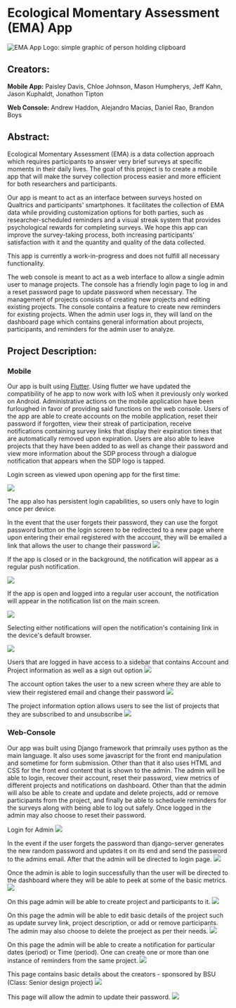 
# Ecological Momentary Assessment (EMA) App
![EMA App Logo: simple graphic of person holding clipboard](../assets/images/logo.png)

## Creators: 

**Mobile App:** Paisley Davis, Chloe Johnson, Mason Humpherys, Jeff Kahn, Jason Kuphaldt, Jonathon Tipton <br>

**Web Console:** Andrew Haddon, Alejandro Macias, Daniel Rao, Brandon Boys

## Abstract:

Ecological Momentary Assessment (EMA) is a data collection approach which requires participants to answer very brief surveys at specific moments in their daily lives. The goal of this project is to create a mobile app that will make the survey collection process easier and more efficient for both researchers and participants. 

Our app is meant to act as an interface between surveys hosted on Qualtrics and participants' smartphones. It facilitates the collection of EMA data while providing customization options for both parties, such as researcher-scheduled reminders and a visual streak system that provides psychological rewards for completing surveys. We hope this app can improve the survey-taking process, both increasing participants’ satisfaction with it and the quantity and quality of the data collected.  
  
This app is currently a work-in-progress and does not fulfill all necessary functionality.

The web console is meant to act as a web interface to allow a single admin user to manage projects. The console has a friendly login page to log in and a reset password page to update password when necessary. The management of projects consists of creating new projects and editing existing projects. The console contains a feature to create new reminders for existing projects. When the admin user logs in, they will land on the dashboard page which contains general information about projects, participants, and reminders for the admin user to analyze.

## Project Description:

### Mobile

Our app is built using [Flutter](https://flutter.dev/). Using flutter we have updated the compatibility of he app to now work with IoS when it previously only worked on Android. Administrative actions on the mobile application have been furloughed in favor of providing said functions on the web console.
Users of the app are able to create accounts on the mobile application, reset their password if forgotten, view their streak of participation, receive notifications containing survey links that display their expiration times that are automatically removed upon expiration.  Users are also able to leave projects that they have been added to as well as change their password and view more information about the SDP process through a dialogue notification that appears when the SDP logo is tapped.
  
Login screen as viewed upon opening app for the first time:  

![](images/new_login_screen.png)  
  
The app also has persistent login capabilities, so users only have to login once per device. 

In the event that the user forgets their password, they can use the forgot password button on the login screen to be redirected to a new page where upon entering their email registered with the account, they will be emailed a link that allows the user to change their password
![](images/new_Recover_Email.png)

If the app is closed or in the background, the notification will appear as a regular push notification.   
  
![](images/notif.png)

If the app is open and logged into a regular user account, the notification will appear in the notification list on the main screen.   
  
![](images/in-app.png)

Selecting either notifications will open the notification's containing link in the device's default browser. 

![](images/link-site.png)

Users that are logged in have access to a sidebar that contains Account and Project information as well as a sign out option
![](images/new_login_side_panel.png)

The account option takes the user to a new screen where they are able to view their registered email and change their password
![](images/new_account_screen.png)

The project information option allows users to see the list of projects that they are subscribed to and unsubscribe
![](images/new_manage_projects.png)

### Web-Console

Our app was built using Django framework that primraily uses python as the main language. It also uses some javascript for the front end manipulation and sometime for form submission. Other than that it also uses HTML and CSS for the front end content that is shown to the admin. The admin will be able to login, recover their account, reset their password, view metrics of different projects and notifications on dashboard. Other than that the admin will also be able to create and update and delete projects, add or remove participants from the project, and finally be able to scheduele reminders for the surveys along with being able to log out safely. Once logged in the admin may also choose to reset their password.

Login for Admin
![](images/ema_login.png) 

In the event if the user forgets the password than django-server generates the new random password and updates it on its end and send the password to the admins email. After that the admin will be directed to login page.
![](images/ema_reset_password.png) 

Once the admin is able to login successfully than the user will be directed to the dashboard where they will be able to peek at some of the basic metrics.
![](images/ema_dashboard.png) 

On this page admin will be able to create project and participants to it.
![](images/ema_create_project.png) 


On this page the admin will be able to edit basic details of the project such as update survey link, project description, or add or remove participants. The admin may also choose to delete the proeject as per their needs.
![](images/ema_edit_project.png) 

On this page the admin will be able to create a notification for particular dates (period) or Time (period). One can create one or more than one instance of reminders from the same project.
![](images/ema_notifications.png) 

This page contains basic details about the creators - sponsored by BSU (Class: Senior design project)
![](images/ema_support.PNG) 

This page will allow the admin to update their password.
![](images/ema_change_paswword.png) 

